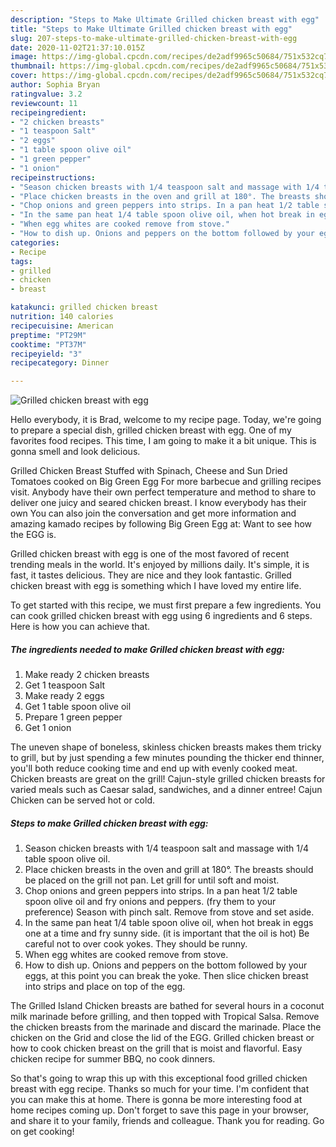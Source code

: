 ```yaml
---
description: "Steps to Make Ultimate Grilled chicken breast with egg"
title: "Steps to Make Ultimate Grilled chicken breast with egg"
slug: 207-steps-to-make-ultimate-grilled-chicken-breast-with-egg
date: 2020-11-02T21:37:10.015Z
image: https://img-global.cpcdn.com/recipes/de2adf9965c50684/751x532cq70/grilled-chicken-breast-with-egg-recipe-main-photo.jpg
thumbnail: https://img-global.cpcdn.com/recipes/de2adf9965c50684/751x532cq70/grilled-chicken-breast-with-egg-recipe-main-photo.jpg
cover: https://img-global.cpcdn.com/recipes/de2adf9965c50684/751x532cq70/grilled-chicken-breast-with-egg-recipe-main-photo.jpg
author: Sophia Bryan
ratingvalue: 3.2
reviewcount: 11
recipeingredient:
- "2 chicken breasts"
- "1 teaspoon Salt"
- "2 eggs"
- "1 table spoon olive oil"
- "1 green pepper"
- "1 onion"
recipeinstructions:
- "Season chicken breasts with 1/4 teaspoon salt and massage with 1/4 table spoon olive oil."
- "Place chicken breasts in the oven and grill at 180°. The breasts should be placed on the grill not pan. Let grill for until soft and moist."
- "Chop onions and green peppers into strips. In a pan heat 1/2 table spoon olive oil and fry onions and peppers. (fry them to your preference) Season with pinch salt. Remove from stove and set aside."
- "In the same pan heat 1/4 table spoon olive oil, when hot break in eggs one at a time and fry sunny side. (it is important that the oil is hot) Be careful not to over cook yokes. They should be runny."
- "When egg whites are cooked remove from stove."
- "How to dish up. Onions and peppers on the bottom followed by your eggs, at this point you can break the yoke. Then slice chicken breast into strips and place on top of the egg."
categories:
- Recipe
tags:
- grilled
- chicken
- breast

katakunci: grilled chicken breast 
nutrition: 140 calories
recipecuisine: American
preptime: "PT29M"
cooktime: "PT37M"
recipeyield: "3"
recipecategory: Dinner

---
```



![Grilled chicken breast with egg](https://img-global.cpcdn.com/recipes/de2adf9965c50684/751x532cq70/grilled-chicken-breast-with-egg-recipe-main-photo.jpg)

Hello everybody, it is Brad, welcome to my recipe page. Today, we're going to prepare a special dish, grilled chicken breast with egg. One of my favorites food recipes. This time, I am going to make it a bit unique. This is gonna smell and look delicious.

Grilled Chicken Breast Stuffed with Spinach, Cheese and Sun Dried Tomatoes cooked on Big Green Egg For more barbecue and grilling recipes visit. Anybody have their own perfect temperature and method to share to deliver one juicy and seared chicken breast. I know everybody has their own You can also join the conversation and get more information and amazing kamado recipes by following Big Green Egg at: Want to see how the EGG is.

Grilled chicken breast with egg is one of the most favored of recent trending meals in the world. It's enjoyed by millions daily. It's simple, it is fast, it tastes delicious. They are nice and they look fantastic. Grilled chicken breast with egg is something which I have loved my entire life.


To get started with this recipe, we must first prepare a few ingredients. You can cook grilled chicken breast with egg using 6 ingredients and 6 steps. Here is how you can achieve that.

<!--inarticleads1-->

##### The ingredients needed to make Grilled chicken breast with egg:

1. Make ready 2 chicken breasts
1. Get 1 teaspoon Salt
1. Make ready 2 eggs
1. Get 1 table spoon olive oil
1. Prepare 1 green pepper
1. Get 1 onion


The uneven shape of boneless, skinless chicken breasts makes them tricky to grill, but by just spending a few minutes pounding the thicker end thinner, you&#39;ll both reduce cooking time and end up with evenly cooked meat. Chicken breasts are great on the grill! Cajun-style grilled chicken breasts for varied meals such as Caesar salad, sandwiches, and a dinner entree! Cajun Chicken can be served hot or cold. 

<!--inarticleads2-->

##### Steps to make Grilled chicken breast with egg:

1. Season chicken breasts with 1/4 teaspoon salt and massage with 1/4 table spoon olive oil.
1. Place chicken breasts in the oven and grill at 180°. The breasts should be placed on the grill not pan. Let grill for until soft and moist.
1. Chop onions and green peppers into strips. In a pan heat 1/2 table spoon olive oil and fry onions and peppers. (fry them to your preference) Season with pinch salt. Remove from stove and set aside.
1. In the same pan heat 1/4 table spoon olive oil, when hot break in eggs one at a time and fry sunny side. (it is important that the oil is hot) Be careful not to over cook yokes. They should be runny.
1. When egg whites are cooked remove from stove.
1. How to dish up. Onions and peppers on the bottom followed by your eggs, at this point you can break the yoke. Then slice chicken breast into strips and place on top of the egg.


The Grilled Island Chicken breasts are bathed for several hours in a coconut milk marinade before grilling, and then topped with Tropical Salsa. Remove the chicken breasts from the marinade and discard the marinade. Place the chicken on the Grid and close the lid of the EGG. Grilled chicken breast or how to cook chicken breast on the grill that is moist and flavorful. Easy chicken recipe for summer BBQ, no cook dinners. 

So that's going to wrap this up with this exceptional food grilled chicken breast with egg recipe. Thanks so much for your time. I'm confident that you can make this at home. There is gonna be more interesting food at home recipes coming up. Don't forget to save this page in your browser, and share it to your family, friends and colleague. Thank you for reading. Go on get cooking!
